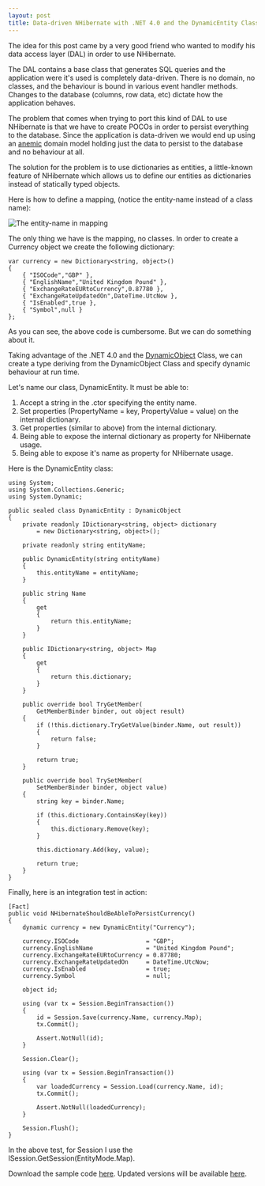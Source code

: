 ```yaml
---
layout: post
title: Data-driven NHibernate with .NET 4.0 and the DynamicEntity Class
---
```


<p>The idea for this post came by a very good friend who wanted to modify his data access layer (DAL) in order to use NHibernate.</p>
<p>The DAL contains a base class that generates SQL queries and the application were it&#39;s used is completely data-driven. There is no domain, no classes, and the behaviour&#0160;is bound in various event handler methods. Changes to the database (columns, row data, etc) dictate how the application behaves.</p>
<p>The problem that comes when trying to port this kind of DAL to use NHibernate is that we have to create POCOs in order to persist everything to the database. Since the application is data-driven we would end up using an <a href="http://www.martinfowler.com/bliki/AnemicDomainModel.html" target="_blank" title="The Anemic Domain Model is a term used to describe the use of a software domain model where the business logic is implemented outside the domain objects.">anemic</a> domain model holding just the data to persist to the database and no behaviour&#0160;at all.</p>
<p>The solution for the problem is to use&#0160;dictionaries as entities, a&#0160;little-known feature of NHibernate which&#0160;allows us to define our entities as dictionaries instead of statically typed&#0160;objects.</p>
<p>Here is how to define a mapping, (notice the&#0160;entity-name instead of a class name):</p>
<p><img src="http://farm9.staticflickr.com/8506/8397466511_abfc4b24be_o.png" alt="The entity-name in mapping" /></p>
<p>The only thing we have is the mapping, no classes. In order to create a Currency object we create the following dictionary:</p>

```
var currency = new Dictionary<string, object>()
{
    { "ISOCode","GBP" },
    { "EnglishName","United Kingdom Pound" },
    { "ExchangeRateEURtoCurrency",0.87780 },
    { "ExchangeRateUpdatedOn",DateTime.UtcNow },
    { "IsEnabled",true },
    { "Symbol",null }
};
```

<p>As you can see, the above code is cumbersome. But we can do something about it.</p>
<p>Taking advantage of the .NET 4.0 and the&#0160;<a href="http://msdn.microsoft.com/en-us/library/system.dynamic.dynamicobject.aspx" target="_blank" title="Provides a base class for specifying dynamic behavior at run time. This class must be inherited from; you cannot instantiate it directly.">DynamicObject</a>&#0160;Class, we can create a type deriving from the DynamicObject Class and&#0160;specify dynamic behaviour&#0160;at run time.&#0160;</p>
<p>Let&#39;s name our class, DynamicEntity. It must be able to:</p>
<ol>
<li>Accept a string in the .ctor specifying the entity name.</li>
<li>Set properties (PropertyName = key, PropertyValue = value) on the internal dictionary.</li>
<li>Get properties (similar to above)&#0160;from the internal dictionary.</li>
<li>Being able to expose the internal dictionary as property for NHibernate usage.</li>
<li>Being able to expose it&#39;s name as property for NHibernate usage.</li>
</ol>
<p>Here is the DynamicEntity class:</p>

```
using System;
using System.Collections.Generic;
using System.Dynamic;

public sealed class DynamicEntity : DynamicObject
{
    private readonly IDictionary<string, object> dictionary
        = new Dictionary<string, object>();

    private readonly string entityName;

    public DynamicEntity(string entityName)
    {
        this.entityName = entityName;
    }

    public string Name
    {
        get
        {
            return this.entityName;
        }
    }

    public IDictionary<string, object> Map
    {
        get
        {
            return this.dictionary;
        }
    }

    public override bool TryGetMember(
        GetMemberBinder binder, out object result)
    {
        if (!this.dictionary.TryGetValue(binder.Name, out result))
        {
            return false;
        }

        return true;
    }

    public override bool TrySetMember(
        SetMemberBinder binder, object value)
    {
        string key = binder.Name;

        if (this.dictionary.ContainsKey(key))
        {
            this.dictionary.Remove(key);
        }

        this.dictionary.Add(key, value);

        return true;
    }
}
```

<p>Finally, here is an integration test in action:</p>

```
[Fact]
public void NHibernateShouldBeAbleToPersistCurrency()
{
    dynamic currency = new DynamicEntity("Currency");

    currency.ISOCode                   = "GBP";
    currency.EnglishName               = "United Kingdom Pound";
    currency.ExchangeRateEURtoCurrency = 0.87780;
    currency.ExchangeRateUpdatedOn     = DateTime.UtcNow;
    currency.IsEnabled                 = true;
    currency.Symbol                    = null;

    object id;

    using (var tx = Session.BeginTransaction())
    {
        id = Session.Save(currency.Name, currency.Map);
        tx.Commit();

        Assert.NotNull(id);
    }

    Session.Clear();

    using (var tx = Session.BeginTransaction())
    {
        var loadedCurrency = Session.Load(currency.Name, id);
        tx.Commit();

        Assert.NotNull(loadedCurrency);
    }

    Session.Flush();
}
```

<p>In the above test, for Session I use the ISession.GetSession(EntityMode.Map).</p>
<p>Download the sample code <a href="https://github.com/downloads/moodmosaic/BonusBits.CodeSamples/DynamicEntity_Complete.zip" target="_self">here</a>. Updated versions will be available <a href="https://github.com/moodmosaic/BonusBits.CodeSamples/tree/master/BonusBits.CodeSamples.NHibernate" target="_blank" title="BonusBits Blog source-code for NHibernate.">here</a>.</p>

